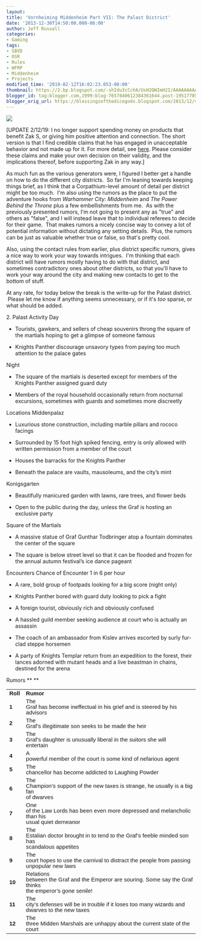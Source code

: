 ```yaml
---
layout:  
title: 'Vornheiming Middenheim Part VII: The Palast District'
date: '2013-12-30T14:50:00.000-08:00'
author: Jeff Russell
categories:
- Gaming
tags:
- SBVD
- OSR
- Rules
- WFRP
- Middenheim
- Projects
modified_time: '2019-02-12T16:02:23.053-08:00'
thumbnail: https://2.bp.blogspot.com/-shIdu3cCchA/UsH2QWImH2I/AAAAAAAAAdc/gRif_nd8HBM/s72-c/20050312-7588_Hofburg_palace_at_night.jpg
blogger_id: tag:blogger.com,1999:blog-7657840612384361644.post-195177054275653441
blogger_orig_url: https://blessingsofthedicegods.blogspot.com/2013/12/vornheiming-middenheim-part-vii-palast.html
---
```


 [![](https://2.bp.blogspot.com/-shIdu3cCchA/UsH2QWImH2I/AAAAAAAAAdc/gRif_nd8HBM/s320/20050312-7588_Hofburg_palace_at_night.jpg)](http://2.bp.blogspot.com/-shIdu3cCchA/UsH2QWImH2I/AAAAAAAAAdc/gRif_nd8HBM/s1600/20050312-7588_Hofburg_palace_at_night.jpg) 
  

[UPDATE 2/12/19: I no longer support spending money on products that benefit Zak S, or giving him positive attention and connection. The short version is that I find credible claims that he has engaged in unacceptable behavior and not made up for it. For more detail, see [here](%7B%7B%20site.baseurl%20%7D%7D%7B%%20post_url%202019-02-12-removing-support-from-zak-smith%20%%7D). Please consider these claims and make your own decision on their validity, and the implications thereof, before supporting Zak in any way.]  
  
As much fun as the various generators were, I figured I better get a handle on how to do the different city districts.  So far I'm leaning towards keeping things brief, as I think that a Corpathium-level amount of detail per district might be too much.  I'm also using the rumors as the place to put the adventure hooks from *Warhammer City: Middenheim* and *The Power Behind the Throne* plus a few embellishments from me.  As with the previously presented rumors, I'm not going to present any as "true" and others as "false", and I will instead leave that to individual referees to decide for their game.  That makes rumors a nicely concise way to convey a lot of potential information without dictating any setting details.  Plus, the rumors can be just as valuable whether true or false, so that's pretty cool. 
  

Also, using the contact rules from earlier, plus district specific rumors, gives a nice way to work your way towards intrigues.  I'm thinking that each district will have rumors mostly having to do with that district, and sometimes contradictory ones about other districts, so that you'll have to work your way around the city and making new contacts to get to the bottom of stuff. 
  

At any rate, for today below the break is the write-up for the Palast district.  Please let me know if anything seems unnecessary, or if it's *too* sparse, or what should be added. 
  

  
  

2\. Palast  Activity  Day 
  - Tourists, gawkers, and sellers of cheap souvenirs throng the square
    of the martials hoping to get a glimpse of someone famous

  - Knights Panther discourage unsavory types from paying too much
    attention to the palace gates

Night 
  - The square of the martials is deserted except for members of the
    Knights Panther assigned guard duty

  - Members of the royal household occasionally return from nocturnal
    excursions, sometimes with guards and sometimes more discreetly

Locations  Middenpalaz 
  - Luxurious stone construction, including marble pillars and rococo
    facings

  - Surrounded by 15 foot high spiked fencing, entry is only allowed
    with written permission from a member of the court

  - Houses the barracks for the Knights Panther

  - Beneath the palace are vaults, mausoleums, and the city’s mint

Konigsgarten 
  - Beautifully manicured garden with lawns, rare trees, and flower beds

  - Open to the public during the day, unless the Graf is hosting an
    exclusive party

Square of the Martials 
  - A massive statue of Graf Gunthar Todbringer atop a fountain
    dominates the center of the square

  - The square is below street level so that it can be flooded and
    frozen for the annual autumn festival’s ice dance pageant

Encounters  Chance of Encounter 1 in 6 per hour 
  - A rare, bold group of footpads looking for a big score (night only)

  - Knights Panther bored with guard duty looking to pick a fight

  - A foreign tourist, obviously rich and obviously confused

  - A hassled guild member seeking audience at court who is actually an
    assassin

  - The coach of an ambassador from Kislev arrives escorted by surly
    fur-clad steppe horsemen

  - A party of Knights Templar return from an expedition to the forest,
    their lances adorned with mutant heads and a live beastman in
    chains, destined for the arena

Rumors  **   **  <table> <tbody> <tr class="odd"> <td><div dir="ltr" style="line-height: 1; margin-bottom: 0pt; margin-top: 0pt;"> <span style="background-color: transparent; font-family: &quot;arial&quot;; font-size: 15px; font-style: normal; font-variant: normal; font-weight: bold; text-decoration: none; vertical-align: baseline; white-space: pre-wrap;">Roll</span> </div></td> <td><div dir="ltr" style="line-height: 1; margin-bottom: 0pt; margin-top: 0pt;"> <span style="background-color: transparent; font-family: &quot;arial&quot;; font-size: 15px; font-style: normal; font-variant: normal; font-weight: bold; text-decoration: none; vertical-align: baseline; white-space: pre-wrap;">Rumor</span> </div></td> </tr> <tr class="even"> <td><div dir="ltr" style="line-height: 1; margin-bottom: 0pt; margin-top: 0pt;"> <span style="background-color: transparent; font-family: &quot;arial&quot;; font-size: 15px; font-style: normal; font-variant: normal; font-weight: bold; text-decoration: none; vertical-align: baseline; white-space: pre-wrap;">1</span> </div></td> <td><div dir="ltr" style="line-height: 1; margin-bottom: 0pt; margin-top: 0pt;"> <span style="background-color: transparent; font-family: &quot;arial&quot;; font-size: 15px; font-style: normal; font-variant: normal; font-weight: normal; text-decoration: none; vertical-align: baseline; white-space: pre-wrap;">The Graf has become ineffectual in his grief and is steered by his advisors</span> </div></td> </tr> <tr class="odd"> <td><div dir="ltr" style="line-height: 1; margin-bottom: 0pt; margin-top: 0pt;"> <span style="background-color: transparent; font-family: &quot;arial&quot;; font-size: 15px; font-style: normal; font-variant: normal; font-weight: bold; text-decoration: none; vertical-align: baseline; white-space: pre-wrap;">2</span> </div></td> <td><div dir="ltr" style="line-height: 1; margin-bottom: 0pt; margin-top: 0pt;"> <span style="background-color: transparent; font-family: &quot;arial&quot;; font-size: 15px; font-style: normal; font-variant: normal; font-weight: normal; text-decoration: none; vertical-align: baseline; white-space: pre-wrap;">The Graf’s illegitimate son seeks to be made the heir</span> </div></td> </tr> <tr class="even"> <td><div dir="ltr" style="line-height: 1; margin-bottom: 0pt; margin-top: 0pt;"> <span style="background-color: transparent; font-family: &quot;arial&quot;; font-size: 15px; font-style: normal; font-variant: normal; font-weight: bold; text-decoration: none; vertical-align: baseline; white-space: pre-wrap;">3</span> </div></td> <td><div dir="ltr" style="line-height: 1; margin-bottom: 0pt; margin-top: 0pt;"> <span style="background-color: transparent; font-family: &quot;arial&quot;; font-size: 15px; font-style: normal; font-variant: normal; font-weight: normal; text-decoration: none; vertical-align: baseline; white-space: pre-wrap;">The Graf’s daughter is unusually liberal in the suitors she will entertain</span> </div></td> </tr> <tr class="odd"> <td><div dir="ltr" style="line-height: 1; margin-bottom: 0pt; margin-top: 0pt;"> <span style="background-color: transparent; font-family: &quot;arial&quot;; font-size: 15px; font-style: normal; font-variant: normal; font-weight: bold; text-decoration: none; vertical-align: baseline; white-space: pre-wrap;">4</span> </div></td> <td><div dir="ltr" style="line-height: 1; margin-bottom: 0pt; margin-top: 0pt;"> <span style="background-color: transparent; font-family: &quot;arial&quot;; font-size: 15px; font-style: normal; font-variant: normal; font-weight: normal; text-decoration: none; vertical-align: baseline; white-space: pre-wrap;">A powerful member of the court is some kind of nefarious agent</span> </div></td> </tr> <tr class="even"> <td><div dir="ltr" style="line-height: 1; margin-bottom: 0pt; margin-top: 0pt;"> <span style="background-color: transparent; font-family: &quot;arial&quot;; font-size: 15px; font-style: normal; font-variant: normal; font-weight: bold; text-decoration: none; vertical-align: baseline; white-space: pre-wrap;">5</span> </div></td> <td><div dir="ltr" style="line-height: 1; margin-bottom: 0pt; margin-top: 0pt;"> <span style="background-color: transparent; font-family: &quot;arial&quot;; font-size: 15px; font-style: normal; font-variant: normal; font-weight: normal; text-decoration: none; vertical-align: baseline; white-space: pre-wrap;">The chancellor has become addicted to Laughing Powder</span> </div></td> </tr> <tr class="odd"> <td><div dir="ltr" style="line-height: 1; margin-bottom: 0pt; margin-top: 0pt;"> <span style="background-color: transparent; font-family: &quot;arial&quot;; font-size: 15px; font-style: normal; font-variant: normal; font-weight: bold; text-decoration: none; vertical-align: baseline; white-space: pre-wrap;">6</span> </div></td> <td><div dir="ltr" style="line-height: 1; margin-bottom: 0pt; margin-top: 0pt;"> <span style="background-color: transparent; font-family: &quot;arial&quot;; font-size: 15px; font-style: normal; font-variant: normal; font-weight: normal; text-decoration: none; vertical-align: baseline; white-space: pre-wrap;">The Champion’s support of the new taxes is strange, he usually is a big fan of dwarves</span> </div></td> </tr> <tr class="even"> <td><div dir="ltr" style="line-height: 1; margin-bottom: 0pt; margin-top: 0pt;"> <span style="background-color: transparent; font-family: &quot;arial&quot;; font-size: 15px; font-style: normal; font-variant: normal; font-weight: bold; text-decoration: none; vertical-align: baseline; white-space: pre-wrap;">7</span> </div></td> <td><div dir="ltr" style="line-height: 1; margin-bottom: 0pt; margin-top: 0pt;"> <span style="background-color: transparent; font-family: &quot;arial&quot;; font-size: 15px; font-style: normal; font-variant: normal; font-weight: normal; text-decoration: none; vertical-align: baseline; white-space: pre-wrap;">One of the Law Lords has been even more depressed and melancholic than his usual quiet demeanor</span> </div></td> </tr> <tr class="odd"> <td><div dir="ltr" style="line-height: 1; margin-bottom: 0pt; margin-top: 0pt;"> <span style="background-color: transparent; font-family: &quot;arial&quot;; font-size: 15px; font-style: normal; font-variant: normal; font-weight: bold; text-decoration: none; vertical-align: baseline; white-space: pre-wrap;">8</span> </div></td> <td><div dir="ltr" style="line-height: 1; margin-bottom: 0pt; margin-top: 0pt;"> <span style="background-color: transparent; font-family: &quot;arial&quot;; font-size: 15px; font-style: normal; font-variant: normal; font-weight: normal; text-decoration: none; vertical-align: baseline; white-space: pre-wrap;">The Estalian doctor brought in to tend to the Graf’s feeble minded son has scandalous appetites</span> </div></td> </tr> <tr class="even"> <td><div dir="ltr" style="line-height: 1; margin-bottom: 0pt; margin-top: 0pt;"> <span style="background-color: transparent; font-family: &quot;arial&quot;; font-size: 15px; font-style: normal; font-variant: normal; font-weight: bold; text-decoration: none; vertical-align: baseline; white-space: pre-wrap;">9</span> </div></td> <td><div dir="ltr" style="line-height: 1; margin-bottom: 0pt; margin-top: 0pt;"> <span style="background-color: transparent; font-family: &quot;arial&quot;; font-size: 15px; font-style: normal; font-variant: normal; font-weight: normal; text-decoration: none; vertical-align: baseline; white-space: pre-wrap;">The court hopes to use the carnival to distract the people from passing unpopular new laws</span> </div></td> </tr> <tr class="odd"> <td><div dir="ltr" style="line-height: 1; margin-bottom: 0pt; margin-top: 0pt;"> <span style="background-color: transparent; font-family: &quot;arial&quot;; font-size: 15px; font-style: normal; font-variant: normal; font-weight: bold; text-decoration: none; vertical-align: baseline; white-space: pre-wrap;">10</span> </div></td> <td><div dir="ltr" style="line-height: 1; margin-bottom: 0pt; margin-top: 0pt;"> <span style="background-color: transparent; font-family: &quot;arial&quot;; font-size: 15px; font-style: normal; font-variant: normal; font-weight: normal; text-decoration: none; vertical-align: baseline; white-space: pre-wrap;">Relations between the Graf and the Emperor are souring. Some say the Graf thinks the emperor’s gone senile!</span> </div></td> </tr> <tr class="even"> <td><div dir="ltr" style="line-height: 1; margin-bottom: 0pt; margin-top: 0pt;"> <span style="background-color: transparent; font-family: &quot;arial&quot;; font-size: 15px; font-style: normal; font-variant: normal; font-weight: bold; text-decoration: none; vertical-align: baseline; white-space: pre-wrap;">11</span> </div></td> <td><div dir="ltr" style="line-height: 1; margin-bottom: 0pt; margin-top: 0pt;"> <span style="background-color: transparent; font-family: &quot;arial&quot;; font-size: 15px; font-style: normal; font-variant: normal; font-weight: normal; text-decoration: none; vertical-align: baseline; white-space: pre-wrap;">The city’s defenses will be in trouble if it loses too many wizards and dwarves to the new taxes</span> </div></td> </tr> <tr class="odd"> <td><div dir="ltr" style="line-height: 1; margin-bottom: 0pt; margin-top: 0pt;"> <span style="background-color: transparent; font-family: &quot;arial&quot;; font-size: 15px; font-style: normal; font-variant: normal; font-weight: bold; text-decoration: none; vertical-align: baseline; white-space: pre-wrap;">12</span> </div></td> <td><div dir="ltr" style="line-height: 1; margin-bottom: 0pt; margin-top: 0pt;"> <span style="background-color: transparent; font-family: &quot;arial&quot;; font-size: 15px; font-style: normal; font-variant: normal; font-weight: normal; text-decoration: none; vertical-align: baseline; white-space: pre-wrap;">The three Midden Marshals are unhappy about the current state of the court</span> </div></td> </tr> </tbody> </table> 
